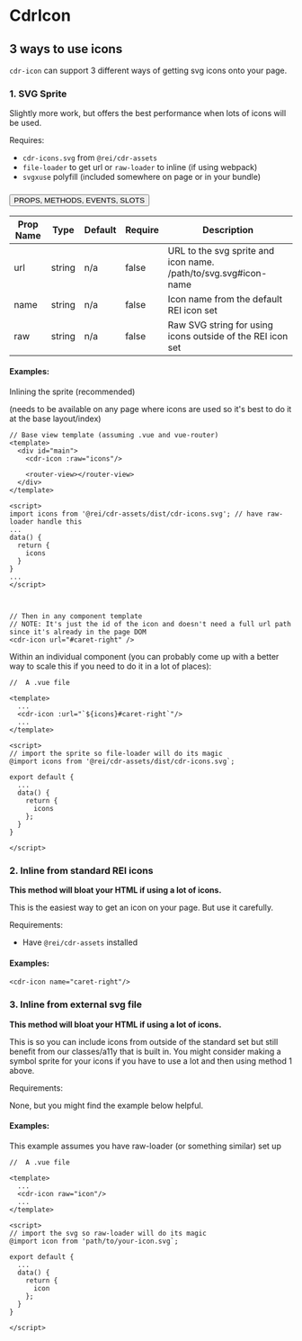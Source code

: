# <span class="display-name">CdrIcon</span>

## 3 ways to use icons

`cdr-icon` can support 3 different ways of getting svg icons onto your page.

### 1. SVG Sprite

Slightly more work, but offers the best performance when lots of icons will be used.

Requires:

* `cdr-icons.svg` from `@rei/cdr-assets`
* `file-loader` to get url or `raw-loader` to inline (if using webpack)
* `svgxuse` polyfill (included somewhere on page or in your bundle)
### <button class='title'>PROPS, METHODS, EVENTS, SLOTS</button>

Prop Name | Type | Default | Require | Description
--- | --- | --- | --- | ---
url | string | n/a | false | URL to the svg sprite and icon name. /path/to/svg.svg#icon-name
name | string | n/a | false | Icon name from the default REI icon set
raw | string | n/a | false | Raw SVG string for using icons outside of the REI icon set
#### Examples:

Inlining the sprite (recommended)

(needs to be available on any page where icons are used so it's best to do it at the base layout/index)
```
// Base view template (assuming .vue and vue-router)
<template>
  <div id="main">
    <cdr-icon :raw="icons"/>

    <router-view></router-view>
  </div>
</template>

<script>
import icons from '@rei/cdr-assets/dist/cdr-icons.svg'; // have raw-loader handle this
...
data() {
  return {
    icons
  }
}
...
</script>



// Then in any component template
// NOTE: It's just the id of the icon and doesn't need a full url path since it's already in the page DOM
<cdr-icon url="#caret-right" />

```

Within an individual component (you can probably come up with a better way to scale this if you need to do it in a lot of places):
```
//  A .vue file

<template>
  ...
  <cdr-icon :url="`${icons}#caret-right`"/>
  ...
</template>

<script>
// import the sprite so file-loader will do its magic
@import icons from '@rei/cdr-assets/dist/cdr-icons.svg`;

export default {
  ...
  data() {
    return {
      icons
    };
  }
}

</script>
```

### 2. Inline from standard REI icons

**This method will bloat your HTML if using a lot of icons.**

This is the easiest way to get an icon on your page. But use it carefully.

Requirements:

* Have `@rei/cdr-assets` installed

#### Examples:

```
<cdr-icon name="caret-right"/>
```

### 3. Inline from external svg file

**This method will bloat your HTML if using a lot of icons.**

This is so you can include icons from outside of the standard set but still benefit from our classes/a11y that is built in. You might consider making a symbol sprite for your icons if you have to use a lot and then using method 1 above.

Requirements:

None, but you might find the example below helpful.

#### Examples:

This example assumes you have raw-loader (or something similar) set up
```
//  A .vue file

<template>
  ...
  <cdr-icon raw="icon"/>
  ...
</template>

<script>
// import the svg so raw-loader will do its magic
@import icon from 'path/to/your-icon.svg`;

export default {
  ...
  data() {
    return {
      icon
    };
  }
}

</script>
```
